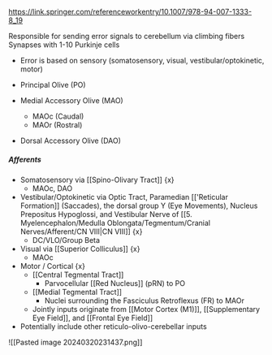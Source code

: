 https://link.springer.com/referenceworkentry/10.1007/978-94-007-1333-8_19

Responsible for sending error signals to cerebellum via climbing fibers
Synapses with 1-10 Purkinje cells
- Error is based on sensory (somatosensory, visual, vestibular/optokinetic, motor)

- Principal Olive (PO)
- Medial Accessory Olive (MAO)
	- MAOc (Caudal)
	- MAOr (Rostral)
- Dorsal Accessory Olive (DAO)

##### Afferents
- Somatosensory via [[Spino-Olivary Tract]] {x}
	- MAOc, DAO
- Vestibular/Optokinetic via Optic Tract, Paramedian [['Reticular Formation]] (Saccades), the dorsal group Y (Eye Movements), Nucleus Prepositus Hypoglossi, and Vestibular Nerve of [[5. Myelencephalon/Medulla Oblongata/Tegmentum/Cranial Nerves/Afferent/CN VIII|CN VIII]] {x}
	- DC/VLO/Group Beta
- Visual via [[Superior Colliculus]] {x}
	- MAOc
- Motor / Cortical {x}
	- [[Central Tegmental Tract]]
		- Parvocellular [[Red Nucleus]] (pRN) to PO
	- [[Medial Tegmental Tract]]
		- Nuclei surrounding the Fasciculus Retroflexus (FR) to MAOr
	- Jointly inputs originate from [[Motor Cortex (M1)]], [[Supplementary Eye Field]], and [[Frontal Eye Field]]
- Potentially include other reticulo-olivo-cerebellar inputs

![[Pasted image 20240320231437.png]]